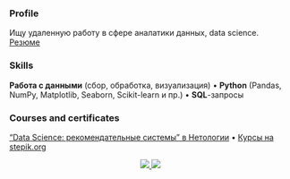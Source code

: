### Profile
Ищу удаленную работу в сфере аналатики данных, data science. <a href="https://myresume.ru/resume/mRqOHLXLICR"/>Резюме</a>
### Skills
**Работа с данными** (сбор, обработка, визуализация) • **Python** (Pandas, NumPy, Matplotlib, Seaborn, Scikit-learn и пр.) • **SQL**-запросы 
### Courses and certificates
<a href="https://github.com/iaidarf/Certificates/blob/main/certificate_netology_DS.pdf">“Data Science: рекомендательные системы” в Нетологии</a> •
<a href="https://github.com/iaidarf/Certificates">Курсы на stepik.org</a>

<div align="center"> 
  <a href="https://t.me/iaidarf"> <img src="https://img.shields.io/badge/-telegram-blue?style=for-the-badge" /> </a>
  <a href="mailto:i_a_f@mail.ru"> <img src="https://img.shields.io/badge/-email-blue?style=for-the-badge" /> </a>
 
</div>

